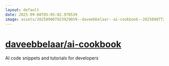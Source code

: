 ```yaml
---
layout: default
date: 2025-09-08T05:05:02.978539
image: assets/20250906T023929059--daveebbelaar--ai-cookbook--20250907T200522805--cropped.png
---
```


# [daveebbelaar/ai-cookbook](https://github.com/daveebbelaar/ai-cookbook)

AI code snippets and tutorials for developers
